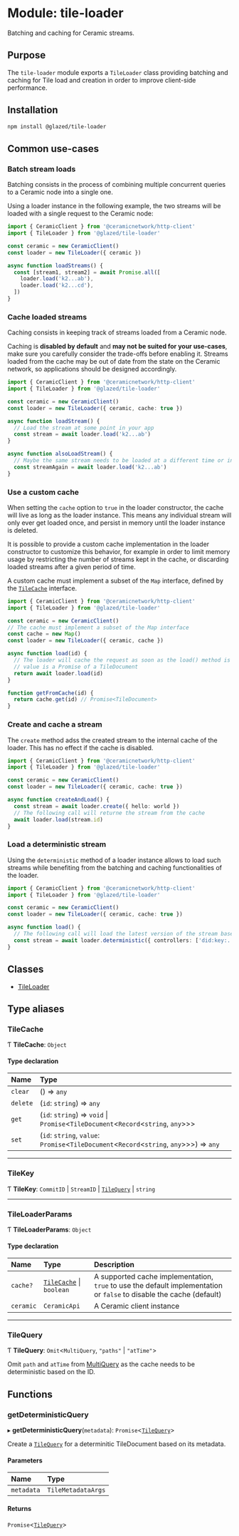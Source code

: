# Module: tile-loader

Batching and caching for Ceramic streams.

## Purpose

The `tile-loader` module exports a `TileLoader` class providing batching and caching for Tile
load and creation in order to improve client-side performance.

## Installation

```sh
npm install @glazed/tile-loader
```

## Common use-cases

### Batch stream loads

Batching consists in the process of combining multiple concurrent queries to a Ceramic node into
a single one.

Using a loader instance in the following example, the two streams will be loaded with a single
request to the Ceramic node:

```ts
import { CeramicClient } from '@ceramicnetwork/http-client'
import { TileLoader } from '@glazed/tile-loader'

const ceramic = new CeramicClient()
const loader = new TileLoader({ ceramic })

async function loadStreams() {
  const [stream1, stream2] = await Promise.all([
    loader.load('k2...ab'),
    loader.load('k2...cd'),
  ])
}
```

### Cache loaded streams

Caching consists in keeping track of streams loaded from a Ceramic node.

Caching is **disabled by default** and **may not be suited for your use-cases**, make sure you
carefully consider the trade-offs before enabling it. Streams loaded from the cache may be out
of date from the state on the Ceramic network, so applications should be designed accordingly.

```ts
import { CeramicClient } from '@ceramicnetwork/http-client'
import { TileLoader } from '@glazed/tile-loader'

const ceramic = new CeramicClient()
const loader = new TileLoader({ ceramic, cache: true })

async function loadStream() {
  // Load the stream at some point in your app
  const stream = await loader.load('k2...ab')
}

async function alsoLoadStream() {
  // Maybe the same stream needs to be loaded at a different time or in another part of your app
  const streamAgain = await loader.load('k2...ab')
}
```

### Use a custom cache

When setting the `cache` option to `true` in the loader constructor, the cache will live as long
as the loader instance. This means any individual stream will only ever get loaded once, and
persist in memory until the loader instance is deleted.

It is possible to provide a custom cache implementation in the loader constructor to customize
this behavior, for example in order to limit memory usage by restricting the number of streams
kept in the cache, or discarding loaded streams after a given period of time.

A custom cache must implement a subset of the `Map` interface, defined by the
[`TileCache`](tile_loader.md#tilecache) interface.

```ts
import { CeramicClient } from '@ceramicnetwork/http-client'
import { TileLoader } from '@glazed/tile-loader'

const ceramic = new CeramicClient()
// The cache must implement a subset of the Map interface
const cache = new Map()
const loader = new TileLoader({ ceramic, cache })

async function load(id) {
  // The loader will cache the request as soon as the load() method is called, so the stored
  // value is a Promise of a TileDocument
  return await loader.load(id)
}

function getFromCache(id) {
  return cache.get(id) // Promise<TileDocument>
}
```

### Create and cache a stream

The `create` method adss the created stream to the internal cache of the loader. This has no
effect if the cache is disabled.

```ts
import { CeramicClient } from '@ceramicnetwork/http-client'
import { TileLoader } from '@glazed/tile-loader'

const ceramic = new CeramicClient()
const loader = new TileLoader({ ceramic, cache: true })

async function createAndLoad() {
  const stream = await loader.create({ hello: world })
  // The following call will returne the stream from the cache
  await loader.load(stream.id)
}
```

### Load a deterministic stream

Using the `deterministic` method of a loader instance allows to load such streams while
benefiting from the batching and caching functionalities of the loader.

```ts
import { CeramicClient } from '@ceramicnetwork/http-client'
import { TileLoader } from '@glazed/tile-loader'

const ceramic = new CeramicClient()
const loader = new TileLoader({ ceramic, cache: true })

async function load() {
  // The following call will load the latest version of the stream based on its metadata
  const stream = await loader.deterministic({ controllers: ['did:key:...'], family: 'test' })
}
```

## Classes

- [TileLoader](../classes/tile_loader.TileLoader.md)

## Type aliases

### TileCache

Ƭ **TileCache**: `Object`

#### Type declaration

| Name | Type |
| :------ | :------ |
| `clear` | () => `any` |
| `delete` | (`id`: `string`) => `any` |
| `get` | (`id`: `string`) => `void` \| `Promise`<`TileDocument`<`Record`<`string`, `any`\>\>\> |
| `set` | (`id`: `string`, `value`: `Promise`<`TileDocument`<`Record`<`string`, `any`\>\>\>) => `any` |

___

### TileKey

Ƭ **TileKey**: `CommitID` \| `StreamID` \| [`TileQuery`](tile_loader.md#tilequery) \| `string`

___

### TileLoaderParams

Ƭ **TileLoaderParams**: `Object`

#### Type declaration

| Name | Type | Description |
| :------ | :------ | :------ |
| `cache?` | [`TileCache`](tile_loader.md#tilecache) \| `boolean` | A supported cache implementation, `true` to use the default implementation or `false` to disable the cache (default) |
| `ceramic` | `CeramicApi` | A Ceramic client instance |

___

### TileQuery

Ƭ **TileQuery**: `Omit`<`MultiQuery`, ``"paths"`` \| ``"atTime"``\>

Omit `path` and `atTime` from [MultiQuery](https://developers.ceramic.network/reference/typescript/interfaces/_ceramicnetwork_common.multiquery-1.html) as the cache needs to be deterministic based on the ID.

## Functions

### getDeterministicQuery

▸ **getDeterministicQuery**(`metadata`): `Promise`<[`TileQuery`](tile_loader.md#tilequery)\>

Create a [`TileQuery`](tile_loader.md#tilequery) for a determinitic TileDocument based on its metadata.

#### Parameters

| Name | Type |
| :------ | :------ |
| `metadata` | `TileMetadataArgs` |

#### Returns

`Promise`<[`TileQuery`](tile_loader.md#tilequery)\>
